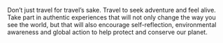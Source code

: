Don’t just travel for travel’s sake. Travel to seek adventure and feel alive. Take part in authentic experiences that will not only change the way you see the world, but that will also encourage self-reflection, environmental awareness and global action to help protect and conserve our planet.